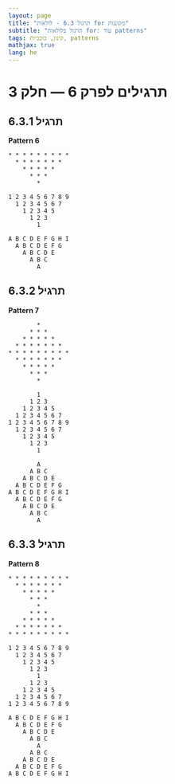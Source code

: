 ```yaml
---
layout: page 
title: "תרגול 6.3 - לולאות for מקוננות"
subtitle: "תרגול בלולאות for: עוד patterns"
tags: קינון, כוכביות, patterns
mathjax: true
lang: he
---
```




# תרגילים לפרק 6 — חלק 3

## תרגיל 6.3.1

**Pattern 6**

```
* * * * * * * * *
  * * * * * * *
    * * * * *
      * * *
        *
```

```
1 2 3 4 5 6 7 8 9
  1 2 3 4 5 6 7
    1 2 3 4 5
      1 2 3
        1
```

```
A B C D E F G H I
  A B C D E F G
    A B C D E
      A B C
        A
```

## תרגיל 6.3.2

**Pattern 7**

```
        *
      * * *
    * * * * *
  * * * * * * *
* * * * * * * * *
  * * * * * * *
    * * * * *
      * * *
        *
```

```
        1
      1 2 3
    1 2 3 4 5
  1 2 3 4 5 6 7
1 2 3 4 5 6 7 8 9
  1 2 3 4 5 6 7
    1 2 3 4 5
      1 2 3
        1
```

```
        A
      A B C
    A B C D E
  A B C D E F G
A B C D E F G H I
  A B C D E F G
    A B C D E
      A B C
        A
```

## תרגיל 6.3.3

**Pattern 8**

```
* * * * * * * * *
  * * * * * * *
    * * * * *
      * * *
        *
      * * *
    * * * * *
  * * * * * * *
* * * * * * * * *
```

```
1 2 3 4 5 6 7 8 9
  1 2 3 4 5 6 7
    1 2 3 4 5
      1 2 3
        1
      1 2 3
    1 2 3 4 5
  1 2 3 4 5 6 7
1 2 3 4 5 6 7 8 9
```

```
A B C D E F G H I
  A B C D E F G
    A B C D E
      A B C
        A
      A B C
    A B C D E
  A B C D E F G
A B C D E F G H I
```


